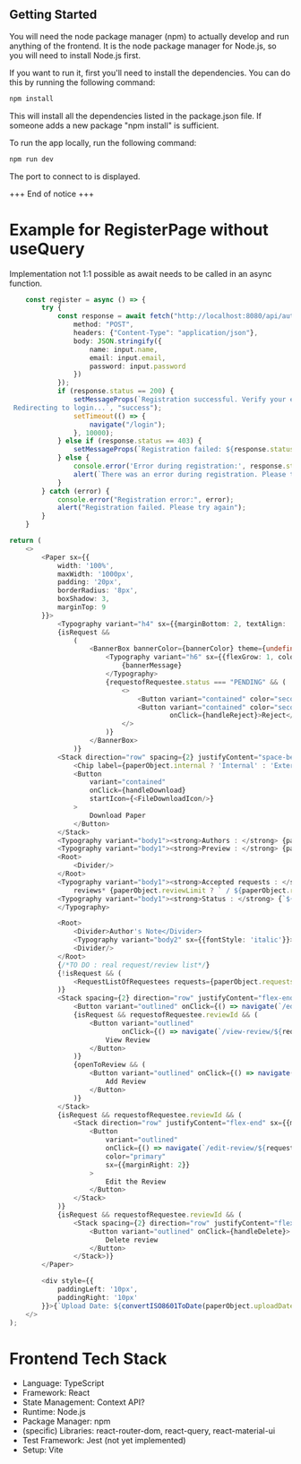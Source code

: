 ## Getting Started
You will need the node package manager (npm) to actually develop and run anything of the frontend.
It is the node package manager for Node.js, so you will need to install Node.js first.

If you want to run it, first you'll need to install the dependencies. You can do this by running the following command:
```bash
npm install
```
This will install all the dependencies listed in the package.json file.
If someone adds a new package "npm install" is sufficient.

To run the app locally, run the following command:
```bash
npm run dev
```
The port to connect to is displayed. 

+++ End of notice +++


# Example for RegisterPage without useQuery
Implementation not 1:1 possible as await needs to be called in an async function.
```typescript
    const register = async () => {
        try {
            const response = await fetch("http://localhost:8080/api/auth/register", {
                method: "POST",
                headers: {"Content-Type": "application/json"},
                body: JSON.stringify({
                    name: input.name,
                    email: input.email,
                    password: input.password
                })
            });
            if (response.status == 200) {
                setMessageProps(`Registration successful. Verify your email to authenticate and login afterward. 
 Redirecting to login...`, "success");
                setTimeout(() => {
                    navigate("/login");
                }, 10000);
            } else if (response.status == 403) {
                setMessageProps(`Registration failed: ${response.status}. Please check your inputs. Maybe the email is already in use.`, "error");
            } else {
                console.error('Error during registration:', response.status);
                alert(`There was an error during registration. Please try again later. Err: ${err}`);
            }
        } catch (error) {
            console.error("Registration error:", error);
            alert("Registration failed. Please try again");
        }
    }
```

```typescript jsx
return (
    <>
        <Paper sx={{
            width: '100%',
            maxWidth: '1000px',
            padding: '20px',
            borderRadius: '8px',
            boxShadow: 3,
            marginTop: 9
        }}>
            <Typography variant="h4" sx={{marginBottom: 2, textAlign: 'center'}}>{paperObject.title}</Typography>
            {isRequest &&
                (
                    <BannerBox bannerColor={bannerColor} theme={undefined}>
                        <Typography variant="h6" sx={{flexGrow: 1, color: '#fff', paddingLeft: '10px'}}>
                            {bannerMessage}
                        </Typography>
                        {requestofRequestee.status === "PENDING" && (
                            <>
                                <Button variant="contained" color="secondary" onClick={handleAccept}>Accept</Button>
                                <Button variant="contained" color="secondary" sx={{marginLeft: 2}}
                                        onClick={handleReject}>Reject</Button>
                            </>
                        )}
                    </BannerBox>
                )}
            <Stack direction="row" spacing={2} justifyContent="space-between" sx={{marginBottom: 2}}>
                <Chip label={paperObject.internal ? 'Internal' : 'External'} color="primary"/>
                <Button
                    variant="contained"
                    onClick={handleDownload}
                    startIcon={<FileDownloadIcon/>}
                >
                    Download Paper
                </Button>
            </Stack>
            <Typography variant="body1"><strong>Authors : </strong> {paperObject.authors}</Typography>
            <Typography variant="body1"><strong>Preview : </strong> {paperObject.abstractText}</Typography>
            <Root>
                <Divider/>
            </Root>
            <Typography variant="body1"><strong>Accepted requests : </strong> *number of reached
                reviews* {paperObject.reviewLimit ? ` / ${paperObject.reviewLimit}` : ' '}</Typography>
            <Typography variant="body1"><strong>Status : </strong> {`${paperObject.active ? 'active' : 'inactive'}`}
            </Typography>

            <Root>
                <Divider>Author's Note</Divider>
                <Typography variant="body2" sx={{fontStyle: 'italic'}}>{paperObject.authorsNote}</Typography>
                <Divider/>
            </Root>
            {/*TO DO : real request/review list*/}
            {!isRequest && (
                <RequestListOfRequestees requests={paperObject.requests}/>
            )}
            <Stack spacing={2} direction="row" justifyContent="flex-end" sx={{marginTop: 2}}>
                <Button variant="outlined" onClick={() => navigate(`/edit-paper/${id}`)}>Edit</Button>
                {isRequest && requestofRequestee.reviewId && (
                    <Button variant="outlined"
                            onClick={() => navigate(`/view-review/${requestofRequestee.reviewId}`)}>
                        View Review
                    </Button>
                )}
                {openToReview && (
                    <Button variant="outlined" onClick={() => navigate(`/add-review/${id}`)}>
                        Add Review
                    </Button>
                )}
            </Stack>
            {isRequest && requestofRequestee.reviewId && (
                <Stack direction="row" justifyContent="flex-end" sx={{marginTop: 2}}>
                    <Button
                        variant="outlined"
                        onClick={() => navigate(`/edit-review/${requestofRequestee.reviewId}`)}
                        color="primary"
                        sx={{marginRight: 2}}
                    >
                        Edit the Review
                    </Button>
                </Stack>
            )}
            {isRequest && requestofRequestee.reviewId && (
                <Stack spacing={2} direction="row" justifyContent="flex-end">
                    <Button variant="outlined" onClick={handleDelete}>
                        Delete review
                    </Button>
                </Stack>)}
        </Paper>

        <div style={{
            paddingLeft: '10px',
            paddingRight: '10px'
        }}>{`Upload Date: ${convertISO8601ToDate(paperObject.uploadDate)}`}</div>
    </>
);
```

# Frontend Tech Stack
- Language: TypeScript
- Framework: React
- State Management: Context API?
- Runtime: Node.js
- Package Manager: npm
- (specific) Libraries: react-router-dom, react-query, react-material-ui
- Test Framework: Jest (not yet implemented)
- Setup: Vite